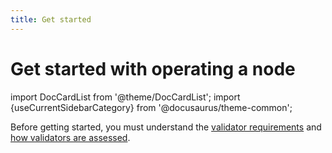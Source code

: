 ```yaml
---
title: Get started
---
```


# Get started with operating a node

import DocCardList from '@theme/DocCardList';
import {useCurrentSidebarCategory} from '@docusaurus/theme-common';

Before getting started, you must understand the [validator requirements](requirements) and [how validators are assessed](ranking).

<DocCardList items={useCurrentSidebarCategory().items}/>